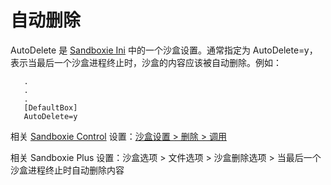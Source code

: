 # 自动删除

AutoDelete 是 [Sandboxie Ini](SandboxieIni.md) 中的一个沙盒设置。通常指定为 AutoDelete=y，表示当最后一个沙盒进程终止时，沙盒的内容应该被自动删除。例如：

```
   .
   .
   .
   [DefaultBox]
   AutoDelete=y
```

相关 [Sandboxie Control](SandboxieControl.md) 设置：[沙盒设置 > 删除 > 调用](DeleteSettings.md#invocation)

相关 Sandboxie Plus 设置：沙盒选项 > 文件选项 > 沙盒删除选项 > 当最后一个沙盒进程终止时自动删除内容 